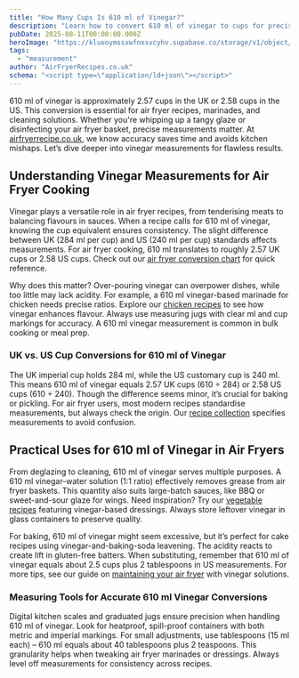 ```yaml
---
title: "How Many Cups Is 610 ml of Vinegar?"
description: "Learn how to convert 610 ml of vinegar to cups for precise cooking and baking. Get accurate measurements for UK and US cups in seconds."
pubDate: 2025-08-11T00:00:00.000Z
heroImage: "https://klueoymssxwfnxsvcyhv.supabase.co/storage/v1/object/public/md/how-many-cups-is-610-ml-of-vinegar-3356ee21.webp"
tags:
  - "measurement"
author: "AirFryerRecipes.co.uk"
schema: "<script type=\"application/ld+json\"></script>"
---
```


<p>610 ml of vinegar is approximately 2.57 cups in the UK or 2.58 cups in the US. This conversion is essential for air fryer recipes, marinades, and cleaning solutions. Whether you're whipping up a tangy glaze or disinfecting your air fryer basket, precise measurements matter. At <a href=https://www.airfryerrecipe.co.uk>airfryerrecipe.co.uk</a>, we know accuracy saves time and avoids kitchen mishaps. Let’s dive deeper into vinegar measurements for flawless results.</p>

<h2>Understanding Vinegar Measurements for Air Fryer Cooking</h2>
<p>Vinegar plays a versatile role in air fryer recipes, from tenderising meats to balancing flavours in sauces. When a recipe calls for 610 ml of vinegar, knowing the cup equivalent ensures consistency. The slight difference between UK (284 ml per cup) and US (240 ml per cup) standards affects measurements. For air fryer cooking, 610 ml translates to roughly 2.57 UK cups or 2.58 US cups. Check out our <a href=https://www.airfryerrecipe.co.uk/air-fryer-conversion-chart>air fryer conversion chart</a> for quick reference.</p>
<p>Why does this matter? Over-pouring vinegar can overpower dishes, while too little may lack acidity. For example, a 610 ml vinegar-based marinade for chicken needs precise ratios. Explore our <a href=https://www.airfryerrecipe.co.uk/recipe-category/chicken>chicken recipes</a> to see how vinegar enhances flavour. Always use measuring jugs with clear ml and cup markings for accuracy. A 610 ml vinegar measurement is common in bulk cooking or meal prep.</p>

<h3>UK vs. US Cup Conversions for 610 ml of Vinegar</h3>
<p>The UK imperial cup holds 284 ml, while the US customary cup is 240 ml. This means 610 ml of vinegar equals 2.57 UK cups (610 ÷ 284) or 2.58 US cups (610 ÷ 240). Though the difference seems minor, it’s crucial for baking or pickling. For air fryer users, most modern recipes standardise measurements, but always check the origin. Our <a href=https://www.airfryerrecipe.co.uk/recipes>recipe collection</a> specifies measurements to avoid confusion.</p>

<h2>Practical Uses for 610 ml of Vinegar in Air Fryers</h2>
<p>From deglazing to cleaning, 610 ml of vinegar serves multiple purposes. A 610 ml vinegar-water solution (1:1 ratio) effectively removes grease from air fryer baskets. This quantity also suits large-batch sauces, like BBQ or sweet-and-sour glaze for wings. Need inspiration? Try our <a href=https://www.airfryerrecipe.co.uk/recipe-category/vegetables>vegetable recipes</a> featuring vinegar-based dressings. Always store leftover vinegar in glass containers to preserve quality.</p>
<p>For baking, 610 ml of vinegar might seem excessive, but it’s perfect for cake recipes using vinegar-and-baking-soda leavening. The acidity reacts to create lift in gluten-free batters. When substituting, remember that 610 ml of vinegar equals about 2.5 cups plus 2 tablespoons in US measurements. For more tips, see our guide on <a href=https://www.airfryerrecipe.co.uk/air-fryer-cleaner>maintaining your air fryer</a> with vinegar solutions.</p>

<h3>Measuring Tools for Accurate 610 ml Vinegar Conversions</h3>
<p>Digital kitchen scales and graduated jugs ensure precision when handling 610 ml of vinegar. Look for heatproof, spill-proof containers with both metric and imperial markings. For small adjustments, use tablespoons (15 ml each) – 610 ml equals about 40 tablespoons plus 2 teaspoons. This granularity helps when tweaking air fryer marinades or dressings. Always level off measurements for consistency across recipes.</p>